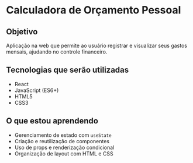 # Calculadora de Orçamento Pessoal

## Objetivo
Aplicação na web que permite ao usuário registrar e visualizar seus gastos mensais, ajudando no controle financeiro.

## Tecnologias que serão utilizadas

- React
- JavaScript (ES6+)
- HTML5
- CSS3

##  O que estou aprendendo

- Gerenciamento de estado com `useState`
- Criação e reutilização de componentes
- Uso de props e renderização condicional
- Organização de layout com HTML e CSS
